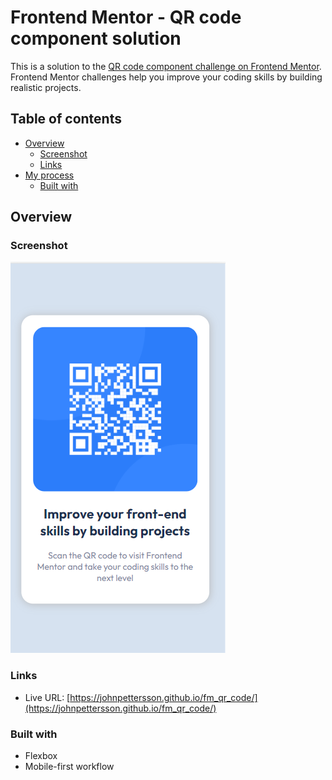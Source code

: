 # Frontend Mentor - QR code component solution

This is a solution to the [QR code component challenge on Frontend Mentor](https://www.frontendmentor.io/challenges/qr-code-component-iux_sIO_H). Frontend Mentor challenges help you improve your coding skills by building realistic projects. 

## Table of contents

- [Overview](#overview)
  - [Screenshot](#screenshot)
  - [Links](#links)
- [My process](#my-process)
  - [Built with](#built-with)

## Overview

### Screenshot

![](screenshot.PNG)

### Links

- Live URL: [https://johnpettersson.github.io/fm_qr_code/](https://johnpettersson.github.io/fm_qr_code/)

### Built with

- Flexbox
- Mobile-first workflow

